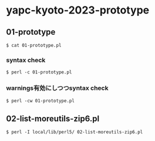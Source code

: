 # yapc-kyoto-2023-prototype

## 01-prototype

```
$ cat 01-prototype.pl
```

### syntax check

```
$ perl -c 01-prototype.pl
```

### warnings有効にしつつsyntax check

```
$ perl -cw 01-prototype.pl
```

## 02-list-moreutils-zip6.pl

```
$ perl -I local/lib/perl5/ 02-list-moreutils-zip6.pl
```
